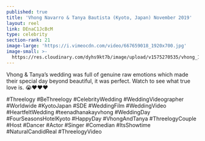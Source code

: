 ```yaml
---
published: true
title: 'Vhong Navarro & Tanya Bautista (Kyoto, Japan) November 2019'
layout: reel
link: DEnaC1JcBcM
type: celebrity
section-rank: 21
image-large: 'https://i.vimeocdn.com/video/667659018_1920x700.jpg'
image-small: >-
  https://res.cloudinary.com/dyhs9kt7b/image/upload/v1575270535/vhong_10a-01a-01-02.jpg
---
```

Vhong & Tanya’s wedding was full of genuine raw emotions which made their special day beyond beautiful, it was perfect. Watch to see what true love is. 😭❤️❤️❤️     

#Threelogy #BeThreelogy #CelebrityWedding #WeddingVideographer #Worldwide #KyotoJapan #SDE #WeddingFilm #WeddingVideo #HeartfeltWedding #teenadhanakayvhong #WeddingDay #FourSeasonsHotelKyoto #HappyDay #VhongAndTanya #ThreelogyCouple #Host #Dancer #Actor #Singer #Comedian #ItsShowtime #NaturalCandidReal #ThreelogyVideo
